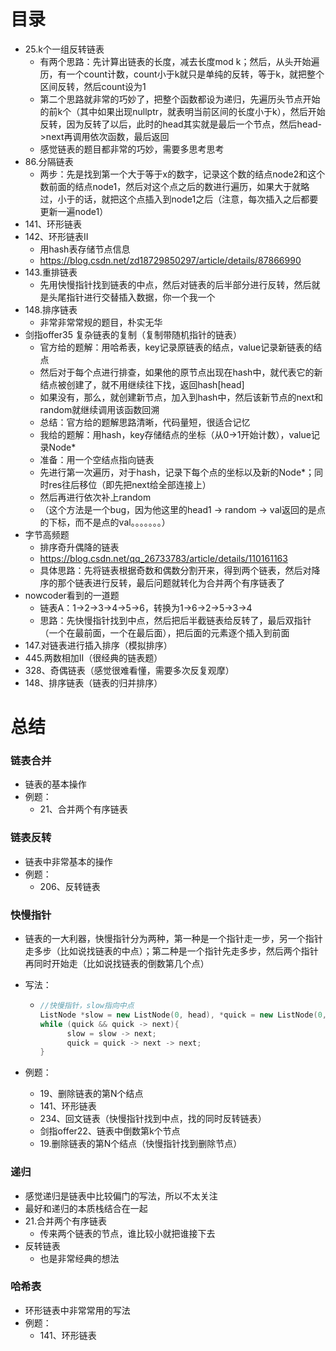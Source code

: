 # 目录

- 25.k个一组反转链表
  - 有两个思路：先计算出链表的长度，减去长度mod k；然后，从头开始遍历，有一个count计数，count小于k就只是单纯的反转，等于k，就把整个区间反转，然后count设为1
  - 第二个思路就非常的巧妙了，把整个函数都设为递归，先遍历头节点开始的前k个（其中如果出现nullptr，就表明当前区间的长度小于k），然后开始反转，因为反转了以后，此时的head其实就是最后一个节点，然后head->next再调用依次函数，最后返回
  - 感觉链表的题目都非常的巧妙，需要多思考思考
- 86.分隔链表
  - 两步：先是找到第一个大于等于x的数字，记录这个数的结点node2和这个数前面的结点node1，然后对这个点之后的数进行遍历，如果大于就略过，小于的话，就把这个点插入到node1之后（注意，每次插入之后都要更新一遍node1）
- 141、环形链表
- 142、环形链表II
  - 用hash表存储节点信息
  - https://blog.csdn.net/zd18729850297/article/details/87866990
- 143.重排链表
  - 先用快慢指针找到链表的中点，然后对链表的后半部分进行反转，然后就是头尾指针进行交替插入数据，你一个我一个
- 148.排序链表
  - 非常非常常规的题目，朴实无华
- 剑指offer35 复杂链表的复制（复制带随机指针的链表）
  - 官方给的题解：用哈希表，key记录原链表的结点，value记录新链表的结点
  - 然后对于每个点进行排查，如果他的原节点出现在hash中，就代表它的新结点被创建了，就不用继续往下找，返回hash[head]
  - 如果没有，那么，就创建新节点，加入到hash中，然后该新节点的next和random就继续调用该函数回溯
  - 总结：官方给的题解思路清晰，代码量短，很适合记忆
  - 我给的题解：用hash，key存储结点的坐标（从0->1开始计数），value记录Node*
  - 准备：用一个空结点指向链表
  - 先进行第一次遍历，对于hash，记录下每个点的坐标以及新的Node*；同时res往后移位（即先把next给全部连接上）
  - 然后再进行依次补上random
  - （这个方法是一个bug，因为他这里的head1 -> random -> val返回的是点的下标，而不是点的val。。。。。。。）
- 字节高频题
  - 排序奇升偶降的链表
  - https://blog.csdn.net/qq_26733783/article/details/110161163
  - 具体思路：先将链表根据奇数和偶数分割开来，得到两个链表，然后对降序的那个链表进行反转，最后问题就转化为合并两个有序链表了
- nowcoder看到的一道题
  - 链表A：1->2->3->4->5->6，转换为1->6->2->5->3->4
  - 思路：先快慢指针找到中点，然后把后半截链表给反转了，最后双指针（一个在最前面，一个在最后面），把后面的元素逐个插入到前面
- 147.对链表进行插入排序（模拟排序）
- 445.两数相加II（很经典的链表题）
- 328、奇偶链表（感觉很难看懂，需要多次反复观摩）
- 148、排序链表（链表的归并排序）



# 总结

### 链表合并

- 链表的基本操作
- 例题：
  - 21、合并两个有序链表



### 链表反转

- 链表中非常基本的操作
- 例题：
  - 206、反转链表



### 快慢指针

- 链表的一大利器，快慢指针分为两种，第一种是一个指针走一步，另一个指针走多步（比如说找链表的中点）；第二种是一个指针先走多步，然后两个指针再同时开始走（比如说找链表的倒数第几个点）

- 写法：

  - ```cpp
    //快慢指针，slow指向中点
    ListNode *slow = new ListNode(0, head), *quick = new ListNode(0, head);
    while (quick && quick -> next){
          slow = slow -> next;
          quick = quick -> next -> next;
    }
    ```

- 例题：

  - 19、删除链表的第N个结点
  - 141、环形链表
  - 234、回文链表（快慢指针找到中点，找的同时反转链表）
  - 剑指offer22、链表中倒数第k个节点
  - 19.删除链表的第N个结点（快慢指针找到删除节点）



### 递归

- 感觉递归是链表中比较偏门的写法，所以不太关注
- 最好和递归的本质栈结合在一起
- 21.合并两个有序链表
  - 传来两个链表的节点，谁比较小就把谁接下去
- 反转链表
  - 也是非常经典的想法



### 哈希表

- 环形链表中非常常用的写法
- 例题：
  - 141、环形链表
